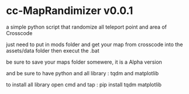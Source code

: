 # cc-MapRandimizer v0.0.1

a simple python script that randomize all teleport point and area of Crosscode

just need to put in mods folder and get your map from crosscode into the assets/data folder
then execut the .bat

be sure to save your maps folder somewere, it is a Alpha version

and be sure to have python and all library : tqdm and matplotlib

to install all library open cmd and tap : pip install tqdm matplotlib 